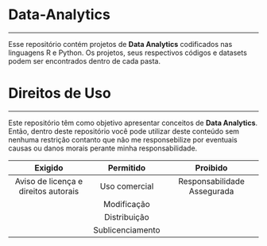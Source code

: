# Data-Analytics
***
Esse repositório contém projetos de **Data Analytics** codificados nas linguagens R e Python. Os projetos, seus respectivos códigos e datasets podem ser encontrados dentro de cada pasta.

# Direitos de Uso
***
Este repositório têm como objetivo apresentar conceitos de **Data Analytics**. Então, dentro deste repositório você pode utilizar deste conteúdo sem nenhuma restrição contanto que não me responsebilize por eventuais causas ou danos morais perante minha responsabilidade.	

Exigido | Permitido | Proibido
:---: | :---: | :---:
Aviso de licença e direitos autorais | Uso comercial | Responsabilidade Assegurada
 || Modificação ||	
 || Distribuição ||	
 || Sublicenciamento || 	

